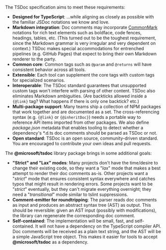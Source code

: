 The TSDoc specification aims to meet these requirements:

- **Designed for TypeScript**: ...while aligning as closely as possible
  with the familiar JSDoc notations we know and love.
- **Markdown integration**: Doc comments may incorporate
  [CommonMark](http://commonmark.org) notations for rich text elements
  such as boldface, code fences, headings, tables, etc. (This turned out
  to be the toughest requirement, since the Markdown grammar is very
  irregular and very dependent on context.) TSDoc makes special
  accommodations for entrenched pipelines (e.g. GitHub Pages) that
  expect to bring their own Markdown renderer to the party.
- **Common core**: Common tags such as `@param` and `@returns` will have
  consistent behavior across all tools.
- **Extensible**: Each tool can supplement the core tags with custom
  tags for specialized scenarios.
- **Interoperable**: The TSDoc standard guarantees that unsupported
  custom tags won't interfere with parsing of other content. TSDoc also
  eliminates Markdown ambiguities. (Are backticks allowed inside a
  `{@link}` tag? What happens if there is only one backtick? etc.)
- **Multi-package support**: Many teams ship a collection of NPM
  packages that work together and are documented as a set. The
  cross-referencing syntax (e.g. `{@link}` or `{@inheritDoc}`) needs a
  portable way to reference API items imported from other packages. We
  also define *package.json* metadata that enables tooling to detect
  whether a dependency's \*.d.ts doc comments should be parsed as TSDoc
  or not.
- **Open standard**: TSDoc is an open source, community-driven standard.
  You are encouraged to contribute your own ideas and pull requests.

The **@microsoft/tsdoc** library package brings in some additional
goals:

- **"Strict" and "Lax" modes**: Many projects don't have the time/desire
  to change their existing code, so they want a "*lax*" mode that makes
  a best attempt to render their doc comments as-is. Other projects want
  a "*strict*" mode that ensures consistent syntax everywhere and
  catches typos that might result in rendering errors. Some projects
  want to be "*strict*" eventually, but they can't migrate everything
  overnight; they need a "*transitional*" mode similar to tslint
  suppressions.
- **Comment-emitter for roundtripping**: The parser reads doc comments
  as input and produces an abstract syntax tree (AST) as output. This
  should be reversible: given an AST input (possibly with
  modifications), the library can regenerate the corresponding doc
  comment.
- **Self-contained**: The implementation will be small, fast, and
  self-contained. It will not have a dependency on the TypeScript
  compiler API. Doc comments will be received as a plain text string,
  and the AST will be a simple JavaScript tree object. This makes it
  easier for tools to accept **@microsoft/tsdoc** as a dependency.
